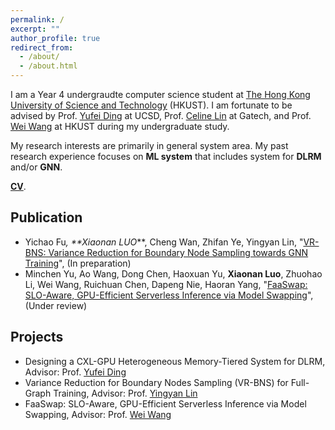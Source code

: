 ```yaml
---
permalink: /
excerpt: ""
author_profile: true
redirect_from: 
  - /about/
  - /about.html
---
```


I am a Year 4 undergraudte computer science student at [The Hong Kong University of Science and Technology](http://www.ust.hk) (HKUST). I am fortunate to be advised by Prof. [Yufei Ding](https://picassolab.squarespace.com/yufei) at UCSD, Prof. [Celine Lin](https://eiclab.scs.gatech.edu/pages/team.html) at Gatech, and Prof. [Wei Wang](http://www.cse.ust.hk/~weiwa/) at HKUST during my undergraduate study. 

My research interests are primarily in general system area. My past research experience focuses on **ML system** that includes system for **DLRM** and/or **GNN**.

[**CV**](./files/LUO_Xiaonan_CV.pdf).

## Publication

- Yichao Fu<sup>*</sup>, **Xiaonan LUO<sup>*</sup>**, Cheng Wan, Zhifan Ye, Yingyan Lin, "[VR-BNS: Variance Reduction for Boundary Node Sampling towards GNN Training](./files/FaaSwap.pdf)", (In preparation)
- Minchen Yu, Ao Wang, Dong Chen, Haoxuan Yu, **Xiaonan Luo**, Zhuohao Li, Wei Wang, Ruichuan Chen, Dapeng Nie, Haoran Yang, "[FaaSwap: SLO-Aware, GPU-Efficient Serverless Inference via Model Swapping](./files/FaaSwap.pdf)", (Under review)

## Projects

- Designing a CXL-GPU Heterogeneous Memory-Tiered System for DLRM, Advisor: Prof. [Yufei Ding](https://picassolab.squarespace.com/yufei)
- Variance Reduction for Boundary Nodes Sampling (VR-BNS) for Full-Graph Training, Advisor: Prof. [Yingyan Lin](https://eiclab.scs.gatech.edu/pages/team.html)
- FaaSwap: SLO-Aware, GPU-Efficient Serverless Inference via Model Swapping, Advisor: Prof. [Wei Wang](http://www.cse.ust.hk/~weiwa/)
